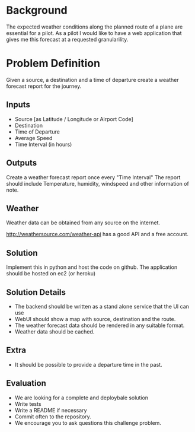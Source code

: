 # Background

The expected weather conditions along the planned route of a plane are essential for a pilot.
As a pilot I would like to have a web application that gives me this forecast at a requested granularility. 


# Problem Definition
Given a source, a destination and a time of departure create a weather forecast report for the journey. 

## Inputs
*  Source [as Latitude / Longitude or Airport Code]
*  Destination 
*  Time of Departure
*  Average Speed
*  Time Interval (in hours)

## Outputs
Create a weather forecast report once every "Time Interval" 
The report should include Temperature, humidity, windspeed and other information of note.


## Weather
Weather data can be obtained from any source on the internet.

http://weathersource.com/weather-api has a good API and a free account. 

## Solution
Implement this in python and host the code on github.
The application should be hosted on ec2 (or heroku)

## Solution Details
*  The backend should be written as a stand alone service that the UI can use
*  WebUI should show a map with source, destination and the route.
*  The weather forecast data should be rendered in any suitable format.
*  Weather data should be cached. 

## Extra
* It should be possible to provide a departure time in the past.

## Evaluation
* We are looking for a complete and deploybale solution
* Write tests
* Write a README if necessary
* Commit often to the repository.
* We encourage you to ask questions this challenge problem.  